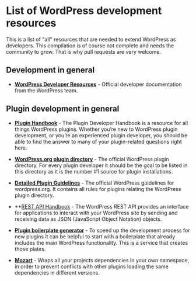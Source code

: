 # List of WordPress development resources

This is a list of "all" resources that are needed to extend WordPress as developers. This compilation is of course not complete and needs the community to grow. That is why pull requests are very welcome. 

## Development in general

- **[WordPress Developer Resources](https://developer.wordpress.org/)** - Official developer documentation from the WordPress team.

## Plugin development in general

- **[Plugin Handbook](https://developer.wordpress.org/plugins/)** - The Plugin Developer Handbook is a resource for all things WordPress plugins. Whether you’re new to WordPress plugin development, or you’re an experienced plugin developer, you should be able to find the answer to many of your plugin-related questions right here.
- **[WordPress.org plugin directory](https://wordpress.org/plugins/)** - The official WordPress plugin directory. For every plugin developer it should be the goal to be listed in this directory as it is the number #1 source for plugin installations.
- **[Detailed Plugin Guidelines](https://developer.wordpress.org/plugins/wordpress-org/detailed-plugin-guidelines/)** - The official WordPress guidelines for wordpress.org. It contains all rules for plugins relating the WordPress plugin directory.
- **[REST API Handbook](https://developer.wordpress.org/rest-api/) - The WordPress REST API provides an interface for applications to interact with your WordPress site by sending and receiving data as JSON (JavaScript Object Notation) objects.


- **[Plugin boilerplate generator](https://wppb.me/)** - To speed up the development process for new plugins it can be helpful to start with a boilerplate that already includes the main WordPress functionality. This is a service that creates those plates.
- **[Mozart](https://github.com/coenjacobs/mozart/)** - Wraps all your projects dependencies in your own namespace, in order to prevent conflicts with other plugins loading the same dependencies in different versions.
